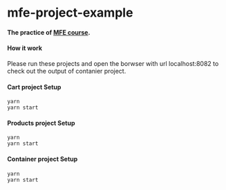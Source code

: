 # mfe-project-example
#### The practice of [MFE course](https://www.udemy.com/course/microfrontend-course/).

#### How it work
Please run these projects and open the borwser with url localhost:8082 to check out the output of contanier project.

#### Cart project Setup
```
yarn
yarn start
```
#### Products project Setup
```
yarn
yarn start
```
#### Container project Setup
```
yarn
yarn start
```